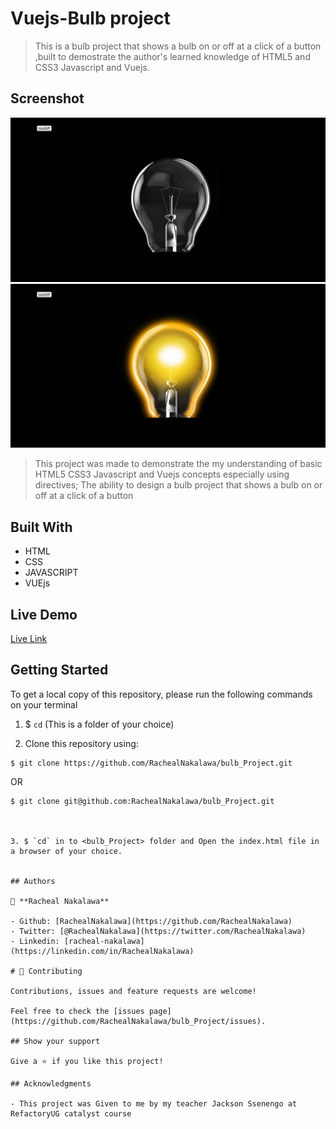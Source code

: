 # Vuejs-Bulb project
> This is a bulb project that shows a bulb on or off at a click of a button ,built to demostrate the author's learned knowledge of HTML5 and CSS3 Javascript and Vuejs.


## Screenshot
![screenshot](/images/Screenshotbulb-off.png)
![screenshot](/images/Screenshotbulb-on.png)

>This project was made to demonstrate the my understanding of basic HTML5 CSS3 Javascript and Vuejs concepts especially using directives; 
The ability to design a bulb project that shows a bulb on or off at a click of a button


## Built With
- HTML
- CSS
- JAVASCRIPT
- VUEjs


## Live Demo 
[Live Link](https://raw.githack.com/RachealNakalawa/bulb_Project/main/bulb.html)

## Getting Started
To get a local copy of this repository, please run the following commands on your terminal


1. $ `cd` <folder>(This is a folder of your choice)

1. Clone this repository using:


```
$ git clone https://github.com/RachealNakalawa/bulb_Project.git

```
OR
```
$ git clone git@github.com:RachealNakalawa/bulb_Project.git



3. $ `cd` in to <bulb_Project> folder and Open the index.html file in a browser of your choice.


## Authors

👤 **Racheal Nakalawa**

- Github: [RachealNakalawa](https://github.com/RachealNakalawa)
- Twitter: [@RachealNakalawa](https://twitter.com/RachealNakalawa)
- Linkedin: [racheal-nakalawa](https://linkedin.com/in/RachealNakalawa)

# 🤝 Contributing

Contributions, issues and feature requests are welcome!

Feel free to check the [issues page](https://github.com/RachealNakalawa/bulb_Project/issues).

## Show your support

Give a ⭐️ if you like this project!

## Acknowledgments

- This project was Given to me by my teacher Jackson Ssenengo at RefactoryUG catalyst course
